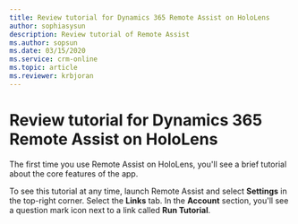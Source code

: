 ```yaml
---
title: Review tutorial for Dynamics 365 Remote Assist on HoloLens
author: sophiasysun
description: Review tutorial of Remote Assist
ms.author: sopsun
ms.date: 03/15/2020
ms.service: crm-online
ms.topic: article
ms.reviewer: krbjoran
---
```

# Review tutorial for Dynamics 365 Remote Assist on HoloLens

The first time you use Remote Assist on HoloLens, you'll see a brief tutorial about the core features of the app. 

To see this tutorial at any time, launch Remote Assist and select **Settings** in the top-right corner. Select the **Links** tab. In the **Account** section, you'll see a question mark icon next to a link called **Run Tutorial**. 


